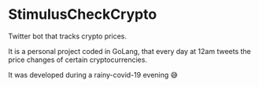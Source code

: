 # StimulusCheckCrypto
Twitter bot that tracks crypto prices.

It is a personal project coded in GoLang, that every day at 12am tweets the price changes of certain cryptocurrencies.

It was developed during a rainy-covid-19 evening 😅
